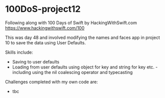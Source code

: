 # 100DoS-project12

Following along with 100 Days of Swift by HackingWithSwift.com https://www.hackingwithswift.com/100

This was day 48 and involved modifying the names and faces app in project 10 to save the data using User Defaults.

Skills include:
- Saving to user defaults
- Loading from user defaults using object for key and string for key etc. - including using the nil coalescing operator and typecasting

Challenges completed with my own code are:
- tbc
